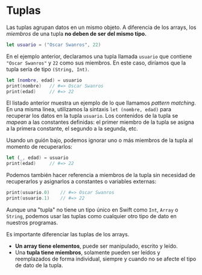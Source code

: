 # Tuplas

Las tuplas agrupan datos en un mismo objeto. A diferencia de los arrays, los *miembros* de una tupla **no deben de ser del mismo tipo.**

```swift
let usuario = ("Oscar Swanros", 22)
```

En el ejemplo anterior, declaramos una tupla llamada `usuario` que contiene `"Oscar Swanros"` y `22` como sus miembros. En este caso, diríamos que la tupla sería de tipo `(String, Int)`.

```swift
let (nombre, edad) = usuario
print(nombre)   // #=> Oscar Swanros
print(edad)     // #=> 22
```

El listado anterior muestra un ejemplo de lo que llamamos *pattern matching*. En una misma linea, utilizamos la sintaxis `let (nombre, edad)` para recuperar los datos en la tupla `usuario`. Los contenidos de la tupla se *mapean* a las constantes definidas: el primer miembro de la tupla se asigna a la primera constante, el segundo a la segunda, etc.

Usando un guión bajo, podemos ignorar uno o más miembros de la tupla al momento de recuperarlos:

```swift
let (_, edad) = usuario
print(edad)     // #=> 22
```

Podemos también hacer referencia a miembros de la tupla sin necesidad de recuperarlos y asignarlos a constantes o variables externas:

```swift
print(usuario.0)    // #=> Oscar Swanros
print(usuario.1)    // #=> 22
```

Aunque una "tupla" no tiene un tipo único en Swift como `Int`, `Array` o `String`, podemos usar las tuplas como cualquier otro tipo de dato en nuestros programas.

Es importante diferenciar las tuplas de los arrays. 

* **Un array tiene elementos**, puede ser manipulado, escrito y leído.
* Una **tupla tiene miembros**, solamente pueden ser leídos y reemplazados de forma individual, siempre y cuando no se afecte el tipo de dato de la tupla.